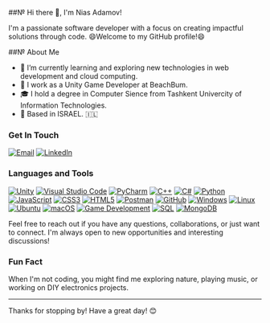 ##№ Hi there 👋, I'm Nias Adamov!

I'm a passionate software developer with a focus on creating impactful solutions through code. 
😄Welcome to my GitHub profile!😄

##№ About Me
- 🌱 I’m currently learning and exploring new technologies in web development and cloud computing.
- 💼 I work as a Unity Game Developer at BeachBum.
- 🎓 I hold a degree in Computer Sience from Tashkent Univercity of Information Technologies.
- 📍 Based in ISRAEL. 🇮🇱
  
### Get In Touch
[![Email](https://img.shields.io/badge/Email-D14836?style=for-the-badge&logo=gmail&logoColor=balck)](mailto:nias.adamov@gmail.com)
[![LinkedIn](https://img.shields.io/badge/LinkedIn-0A66C2?style=for-the-badge&logo=linkedin&logoColor=black)](www.linkedin.com/in/nias-adamov-b80972144)

### Languages and Tools
[![Unity](https://img.icons8.com/color/48/000000/unity.png)](https://unity.com/)
[![Visual Studio Code](https://img.icons8.com/fluency/48/000000/visual-studio-code-2019.png)](https://code.visualstudio.com/)
[![PyCharm](https://img.icons8.com/color/48/000000/pycharm.png)](https://www.jetbrains.com/pycharm/)
[![C++](https://img.icons8.com/color/48/000000/c-plus-plus-logo.png)](https://isocpp.org/)
[![C#](https://img.icons8.com/color/48/000000/c-sharp-logo.png)](https://docs.microsoft.com/en-us/dotnet/csharp/)
[![Python](https://img.icons8.com/color/48/000000/python.png)](https://www.python.org/)
[![JavaScript](https://img.icons8.com/color/48/000000/javascript.png)](https://developer.mozilla.org/en-US/docs/Web/JavaScript)
[![CSS3](https://img.icons8.com/color/48/000000/css3.png)](https://developer.mozilla.org/en-US/docs/Web/CSS)
[![HTML5](https://img.icons8.com/color/48/000000/html-5.png)](https://developer.mozilla.org/en-US/docs/Web/HTML)
[![Postman](https://img.icons8.com/dusk/48/000000/postman-api.png)](https://www.postman.com/)
[![GitHub](https://img.icons8.com/material-outlined/48/000000/github.png)](https://github.com/)
[![Windows](https://img.icons8.com/color/48/000000/windows-10.png)](https://www.microsoft.com/en-us/windows)
[![Linux](https://img.icons8.com/color/48/000000/linux.png)](https://www.linux.org/)
[![Ubuntu](https://img.icons8.com/color/48/000000/ubuntu--v1.png)](https://ubuntu.com/)
[![macOS](https://img.icons8.com/color/48/000000/mac-os.png)](https://www.apple.com/macos/)
[![Game Development](https://img.icons8.com/color/48/000000/game-controller.png)](https://www.gamedev.net/)
[![SQL](https://img.icons8.com/color/48/000000/sql.png)](https://www.mysql.com/)
[![MongoDB](https://img.icons8.com/color/48/000000/mongodb.png)](https://www.mongodb.com/)

Feel free to reach out if you have any questions, collaborations, or just want to connect. I'm always open to new opportunities and interesting discussions!

### Fun Fact
When I'm not coding, you might find me exploring nature, playing music, or working on DIY electronics projects.

---

Thanks for stopping by! Have a great day! 😊
